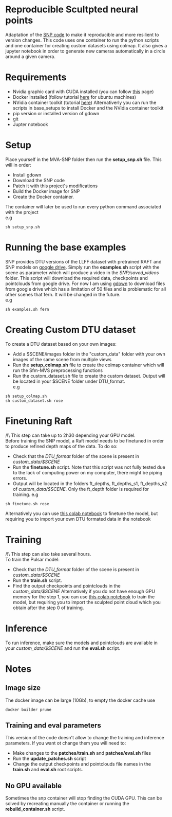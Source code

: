 # Reproducible Scultpted neural points
Adaptation of the [SNP code](https://github.com/princeton-vl/SNP) to make it reproducible and more resilient to version changes.
This code uses one container to run the python scripts and one container for creating custom datasets using colmap. It also gives a jupyter notebook in order to generate new cameras automatically in a circle around a given camera.

# Requirements
- Nvidia graphic card with CUDA installed (you can follow [this](https://docs.nvidia.com/cuda/cuda-installation-guide-linux/index.html) page)
- Docker installed (follow tutorial [here](https://docs.docker.com/engine/install/ubuntu) for ubuntu machines)
- NVidia container toolkit (tutorial [here](https://saturncloud.io/blog/how-to-install-pytorch-on-the-gpu-with-docker/)) Alternativerly you can run the scripts in base_setups to install Docker and the NVidia container toolkit
- pip version or installed version of gdown
- git
- Jupter notebook

# Setup
Place yourself in the MVA-SNP folder then run the **setup_snp.sh** file. This will in order:
- Install gdown
- Download the SNP code 
- Patch it with this project's modifications 
- Build the Docker image for SNP
- Create the Docker container.

The container will later be used to run every python command associated with the project  
e.g
``` 
sh setup_snp.sh
```

# Running the base examples 
SNP provides DTU versions of the LLFF dataset with pretrained RAFT and SNP models on [google drive](https://drive.google.com/drive/folders/189nUV9_9YM_0bLW1Y97SQ1nK_EVpxGW6). Simply run the **examples.sh** script with the scene as parameter which will produce a video in the _SNP/saved_videos_ folder. This script will download the required data, checkpoints and pointclouds from google drive. For now I am using [gdown](https://github.com/wkentaro/gdown) to download files from google drive which has a limitation of 50 files and is problematic for all other scenes that fern. It will be changed in the future.  
e.g
```
sh examples.sh fern
```

# Creating Custom DTU dataset
To create a DTU dataset based on your own images:
- Add a $SCENE/images folder in the "custom_data" folder with your own images of the same scene from multiple views
- Run the **setup_colmap.sh** file to create the colmap container which will run the Sfm-MVS preprocessing functions
- Run the custom_dataset.sh file to create the custom dataset. Output will be located in your $SCENE folder under DTU_format.  
e.g
``` 
sh setup_colmap.sh
sh custom_dataset.sh rose
```
# Finetuning Raft
/!\ This step can take up to 2h30 depending your GPU model.  
Before training the SNP model, a Raft model needs to be finetuned in order to produce refined depth maps of the data. To do so: 
- Check that the _DTU_format_ folder of the scene is present in _custom_data/$SCENE_
- Run the **finetune.sh** script. Note that this script was not fully tested due to the lack of computing power on my computer, there might be piping errors.
- Output will be located in the folders ft_depths, ft_depths_s1, ft_depths_s2 of _custom_data/$SCENE_. Only the ft_depth folder is required for training. 
e.g
```
sh finetune.sh rose
```
Alternatively you can use [this colab notebook](https://colab.research.google.com/drive/1lMzx6pLVchVBVUfjtbEyBXd7-VIsZnNz?usp=sharing)
 to finetune the model, but requiring you to import your own DTU formated data in the notebook


# Training 
/!\ This step can also take several hours.   
To train the Pulsar model:
- Check that the _DTU_format_ folder of the scene is present in _custom_data/$SCENE_
- Run the **train.sh** script. 
- Find the output checkpoints and pointclouds in the _custom_data/$SCENE_
Alternatively if you do not have enough GPU memory for the step 1, you can use [this colab notebook](https://colab.research.google.com/drive/16rWLr2NZZ0pjfgOTr1WN5_ZC1E4wnmBy?usp=sharing) to train the model, but requiring you to import the sculpted point cloud which you obtain after the step 0 of training.
# Inference
To run inference, make sure the models and pointclouds are available in your _custom_data/$SCENE_ and run the **eval.sh** script.
# Notes
## Image size
The docker image can be large (10Gb), to empty the docker cache use
```
docker builder prune
```
## Training and eval parameters
This version of the code doesn't allow to change the training and inference parameters. If you want ot change them you will need to:
- Make changes to the **patches/train.sh** and **patches/eval.sh** files
- Run the **update_patches.sh** script
- Change the output checkpoints and pointclouds file names in the **train.sh** and **eval.sh** root scripts.

## No GPU available
Sometimes the snp container will stop finding the CUDA GPU. This can be solved by recreating manually the container or running the **rebuild_container.sh** script.